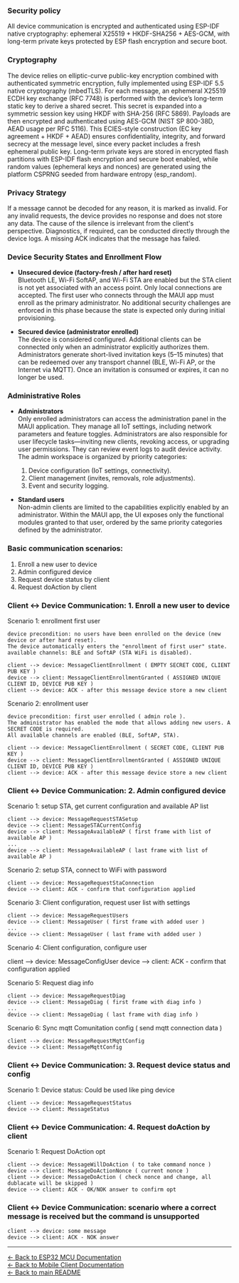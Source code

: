 ### Security policy
All device communication is encrypted and authenticated using ESP-IDF native cryptography: ephemeral X25519 + HKDF-SHA256 + AES-GCM, with long-term private keys protected by ESP flash encryption and secure boot.

### Cryptography
The device relies on elliptic-curve public-key encryption combined with authenticated symmetric encryption, fully implemented using ESP-IDF 5.5 native cryptography (mbedTLS). For each message, an ephemeral X25519 ECDH key exchange (RFC 7748) is performed with the device’s long-term static key to derive a shared secret. This secret is expanded into a symmetric session key using HKDF with SHA-256 (RFC 5869). Payloads are then encrypted and authenticated using AES-GCM (NIST SP 800-38D, AEAD usage per RFC 5116). This ECIES-style construction (EC key agreement + HKDF + AEAD) ensures confidentiality, integrity, and forward secrecy at the message level, since every packet includes a fresh ephemeral public key. Long-term private keys are stored in encrypted flash partitions with ESP-IDF flash encryption and secure boot enabled, while random values (ephemeral keys and nonces) are generated using the platform CSPRNG seeded from hardware entropy (esp_random).

### Privacy Strategy
If a message cannot be decoded for any reason, it is marked as invalid. For any invalid requests, the device provides no response and does not store any data. The cause of the silence is irrelevant from the client's perspective. Diagnostics, if required, can be conducted directly through the device logs. A missing ACK indicates that the message has failed.

### Device Security States and Enrollment Flow

- **Unsecured device (factory-fresh / after hard reset)**  
  Bluetooth LE, Wi-Fi SoftAP, and Wi-Fi STA are enabled but the STA client is not yet associated with an access point. Only local connections are accepted. The first user who connects through the MAUI app must enroll as the primary administrator. No additional security challenges are enforced in this phase because the state is expected only during initial provisioning.

- **Secured device (administrator enrolled)**  
  The device is considered configured. Additional clients can be connected only when an administrator explicitly authorizes them. Administrators generate short-lived invitation keys (5–15 minutes) that can be redeemed over any transport channel (BLE, Wi-Fi AP, or the Internet via MQTT). Once an invitation is consumed or expires, it can no longer be used.

### Administrative Roles

- **Administrators**  
  Only enrolled administrators can access the administration panel in the MAUI application. They manage all IoT settings, including network parameters and feature toggles. Administrators are also responsible for user lifecycle tasks—inviting new clients, revoking access, or upgrading user permissions. They can review event logs to audit device activity. The admin workspace is organized by priority categories:
    1. Device configuration (IoT settings, connectivity).
    2. Client management (invites, removals, role adjustments).
    3. Event and security logging.

- **Standard users**  
  Non-admin clients are limited to the capabilities explicitly enabled by an administrator. Within the MAUI app, the UI exposes only the functional modules granted to that user, ordered by the same priority categories defined by the administrator.

### Basic communication scenarios:
1. Enroll a new user to device
2. Admin configured device
3. Request device status by client
4. Request doAction by client

### Client ↔ Device Communication: 1. Enroll a new user to device

Scenario 1: enrollment first user
    
    device precondition: no users have been enrolled on the device (new device or after hard reset).
    The device automatically enters the "enrollment of first user" state.
    available channels: BLE and SoftAP (STA WiFi is disabled).

    client --> device: MessageClientEnrollment ( EMPTY SECRET CODE, CLIENT PUB KEY )
    device --> client: MessageClientEnrollmentGranted ( ASSIGNED UNIQUE CLIENT ID, DEVICE PUB KEY )
    client --> device: ACK - after this message device store a new client

Scenario 2: enrollment user

    device precondition: first user enrolled ( admin role ).
    The administrator has enabled the mode that allows adding new users. A SECRET CODE is required.
    All available channels are enabled (BLE, SoftAP, STA).

    client --> device: MessageClientEnrollment ( SECRET CODE, CLIENT PUB KEY )
    device --> client: MessageClientEnrollmentGranted ( ASSIGNED UNIQUE CLIENT ID, DEVICE PUB KEY )
    client --> device: ACK - after this message device store a new client


### Client ↔ Device Communication: 2. Admin configured device

Scenario 1: setup STA, get current configuration and available AP list

    client --> device: MessageRequestSTASetup
    device --> client: MessageSTACurrentConfig
    device --> client: MessageAvailableAP ( first frame with list of available AP )
    ...
    device --> client: MessageAvailableAP ( last frame with list of available AP )

Scenario 2: setup STA, connect to WiFi with password

    client --> device: MessageRequestStaConnection
    device --> client: ACK - confirm that configuration applied

Scenario 3: Client configuration, request user list with settings

    client --> device: MessageRequestUsers
    device --> client: MessageUser ( first frame with added user )
    ...
    device --> client: MessageUser ( last frame with added user )

Scenario 4: Client configuration, configure user

   client --> device: MessageConfigUser
   device --> client: ACK - confirm that configuration applied

Scenario 5: Request diag info

    client --> device: MessageRequestDiag
    device --> client: MessageDiag ( first frame with diag info )
    ...
    device --> client: MessageDiag ( last frame with diag info )

Scenario 6: Sync mqtt Comunitation config ( send mqtt connection data )

    client --> device: MessageRequestMqttConfig
    device --> client: MessageMqttConfig

### Client ↔ Device Communication: 3. Request device status and config

Scenario 1: Device status: Could be used like ping device

    client --> device: MessageRequestStatus
    device --> client: MessageStatus


### Client ↔ Device Communication: 4. Request doAction by client

Scenario 1: Request DoAction opt

    client --> device: MessageWillDoAction ( to take command nonce )
    device --> client: MessageDoActionNonce ( current nonce )
    client --> device: MessageDoAction ( check nonce and change, all dublacate will be skipped )
    device --> client: ACK - OK/NOK answer to confirm opt


### Client ↔ Device Communication: scenario where a correct message is received but the command is unsupported

    client --> device: some message
    device --> client: ACK - NOK answer
---

[← Back to ESP32 MCU Documentation](../../esp32_mcu/README.md)  
[← Back to Mobile Client Documentation](../../mobile_client_MAUI/README.md)  
[← Back to main README](../../README.md)